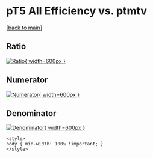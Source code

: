 # pT5 All Efficiency vs. ptmtv

[[back to main](./)]



## Ratio

[![Ratio](../mtv/var/pT5_0_eff_ptmtv.png){ width=600px }](../mtv/var/pT5_0_eff_ptmtv.pdf)

## Numerator

[![Numerator](../mtv/num/pT5_0_eff_ptmtv_num.png){ width=600px }](../mtv/num/pT5_0_eff_ptmtv_num.pdf)

## Denominator

[![Denominator](../mtv/den/pT5_0_eff_ptmtv_den.png){ width=600px }](../mtv/den/pT5_0_eff_ptmtv_den.pdf)


``` {=html}
<style>
body { min-width: 100% !important; }
</style>
```
